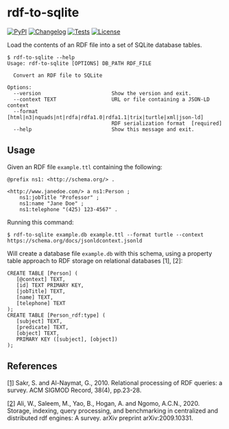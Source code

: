 # rdf-to-sqlite
[![PyPI](https://img.shields.io/pypi/v/rdf-to-sqlite.svg)](https://pypi.org/project/rdf-to-sqlite/)
[![Changelog](https://img.shields.io/github/v/release/bradleypallen/rdf-to-sqlite?include_prereleases&label=changelog)](https://github.com/bradleypallen/rdf-to-sqlite/releases)
[![Tests](https://github.com/bradleypallen/rdf-to-sqlite/workflows/Test/badge.svg)](https://github.com/bradleypallen/rdf-to-sqlite/actions?query=workflow%3ATest)
[![License](https://img.shields.io/badge/license-MIT-blue.svg)](https://github.com/bradleypallen/rdf-to-sqlite/blob/main/LICENSE)

Load the contents of an RDF file into a set of SQLite database tables.

```
$ rdf-to-sqlite --help
Usage: rdf-to-sqlite [OPTIONS] DB_PATH RDF_FILE

  Convert an RDF file to SQLite

Options:
  --version                       Show the version and exit.
  --context TEXT                  URL or file containing a JSON-LD context
  --format [html|n3|nquads|nt|rdfa|rdfa1.0|rdfa1.1|trix|turtle|xml|json-ld]
                                  RDF serialization format  [required]
  --help                          Show this message and exit.
```
## Usage
Given an RDF file `example.ttl` containing the following:
```
@prefix ns1: <http://schema.org/> .

<http://www.janedoe.com/> a ns1:Person ;
    ns1:jobTitle "Professor" ;
    ns1:name "Jane Doe" ;
    ns1:telephone "(425) 123-4567" .
```

Running this command:
```
$ rdf-to-sqlite example.db example.ttl --format turtle --context https://schema.org/docs/jsonldcontext.jsonld
```

Will create a database file `example.db` with this schema, using a property
table approach to RDF storage on relational databases [1], [2]:
```
CREATE TABLE [Person] (
   [@context] TEXT,
   [id] TEXT PRIMARY KEY,
   [jobTitle] TEXT,
   [name] TEXT,
   [telephone] TEXT
);
CREATE TABLE [Person_rdf:type] (
   [subject] TEXT,
   [predicate] TEXT,
   [object] TEXT,
   PRIMARY KEY ([subject], [object])
);
```

## References
[[1]](https://doi.org/10.1145/1815948.1815953)  Sakr, S. and Al-Naymat, G., 2010.
Relational processing of RDF queries: a survey. ACM SIGMOD Record, 38(4), pp.23-28.

[[2]](https://arxiv.org/abs/2009.10331) Ali, W., Saleem, M., Yao, B., Hogan, A.
and Ngomo, A.C.N., 2020. Storage, indexing, query processing, and benchmarking
in centralized and distributed rdf engines: A survey. arXiv preprint arXiv:2009.10331.
